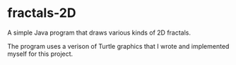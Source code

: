fractals-2D
===========

A simple Java program that draws various kinds of 2D fractals. 

The program uses a verison of Turtle graphics that I wrote and implemented myself for this project.

